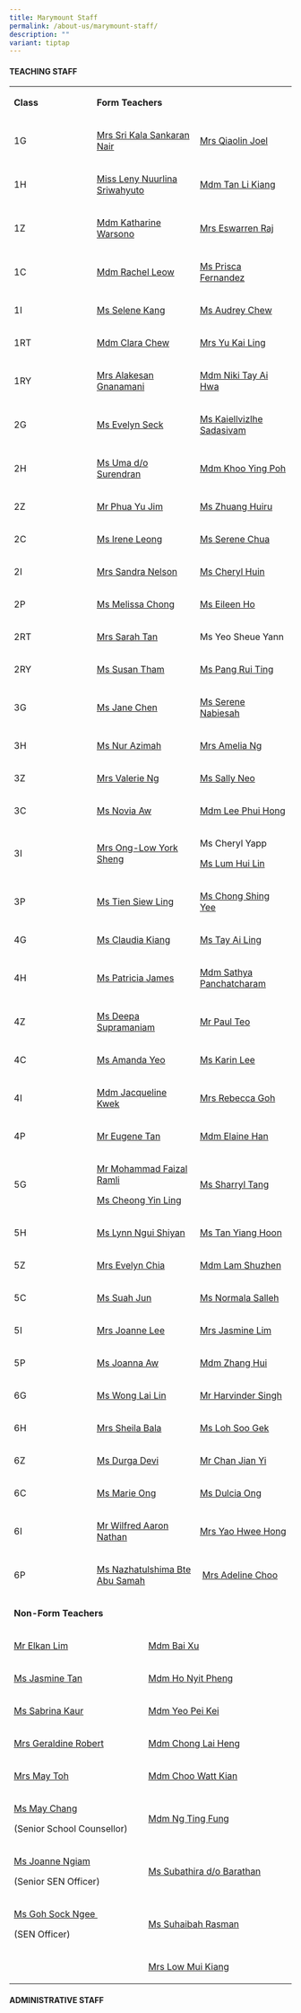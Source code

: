 ```yaml
---
title: Marymount Staff
permalink: /about-us/marymount-staff/
description: ""
variant: tiptap
---
```

<h4><strong>TEACHING STAFF&nbsp;&nbsp;</strong></h4><table><tbody><tr><td rowspan="1" colspan="1"><p><strong>Class</strong></p></td><td rowspan="1" colspan="3"><p><strong>Form Teachers</strong></p></td></tr><tr><td rowspan="1" colspan="1"><p>1G</p></td><td rowspan="1" colspan="2"><p><a href="sri_kala_sankaran_nair@moe.edu.sg" rel="noopener noreferrer nofollow" target="_blank">Mrs Sri Kala Sankaran Nair</a></p></td><td rowspan="1" colspan="1"><p><a href="zhong_qiaolin@moe.edu.sg" rel="noopener noreferrer nofollow" target="_blank">Mrs Qiaolin Joel</a></p></td></tr><tr><td rowspan="1" colspan="1"><p>1H</p></td><td rowspan="1" colspan="2"><p><a href="leny_nuurlina_sriwahyuto@moe.edu.sg" rel="noopener noreferrer nofollow" target="_blank">Miss Leny Nuurlina Sriwahyuto</a></p></td><td rowspan="1" colspan="1"><p><a href="tan_li_kiang@moe.edu.sg" rel="noopener noreferrer nofollow" target="_blank">Mdm Tan Li Kiang</a></p></td></tr><tr><td rowspan="1" colspan="1"><p>1Z</p></td><td rowspan="1" colspan="2"><p><a href="katharine_warsono@moe.edu.sg" rel="noopener noreferrer nofollow" target="_blank">Mdm Katharine Warsono</a></p></td><td rowspan="1" colspan="1"><p><a href="kasthuri_bai_v_l@moe.edu.sg" rel="noopener noreferrer nofollow" target="_blank">Mrs Eswarren Raj</a></p></td></tr><tr><td rowspan="1" colspan="1"><p>1C</p></td><td rowspan="1" colspan="2"><p><a href="leow_guet_li@moe.edu.sg" rel="noopener noreferrer nofollow" target="_blank">Mdm Rachel Leow</a></p><p></p><p></p></td><td rowspan="1" colspan="1"><p><a href="prisca_fernandez@moe.edu.sg" rel="noopener noreferrer nofollow" target="_blank">Ms Prisca Fernandez</a></p></td></tr><tr><td rowspan="1" colspan="1"><p>1I</p></td><td rowspan="1" colspan="2"><p><a href="selene_kang_bee_suan@moe.edu.sg" rel="noopener noreferrer nofollow" target="_blank">Ms Selene Kang</a></p></td><td rowspan="1" colspan="1"><p><a href="chew_sor_teng@moe.edu.sg" rel="noopener noreferrer nofollow" target="_blank">Ms Audrey Chew</a></p></td></tr><tr><td rowspan="1" colspan="1"><p>1RT</p></td><td rowspan="1" colspan="2"><p><a href="chew_miang_hui_clara@moe.edu.sg" rel="noopener noreferrer nofollow" target="_blank">Mdm Clara Chew</a></p></td><td rowspan="1" colspan="1"><p><a href="ang_kai_ling@moe.edu.sg" rel="noopener noreferrer nofollow" target="_blank">Mrs Yu Kai Ling</a></p></td></tr><tr><td rowspan="1" colspan="1"><p>1RY</p></td><td rowspan="1" colspan="2"><p><a href="gnanamani_a@moe.edu.sg" rel="noopener noreferrer nofollow" target="_blank">Mrs Alakesan Gnanamani</a></p></td><td rowspan="1" colspan="1"><p><a href="tay_ai_hwa@moe.edu.sg" rel="noopener noreferrer nofollow" target="_blank">Mdm Niki Tay Ai Hwa</a></p></td></tr><tr><td rowspan="1" colspan="1"><p>2G</p></td><td rowspan="1" colspan="2"><p><a href="seck_evelyn@moe.edu.sg" rel="noopener noreferrer nofollow" target="_blank">Ms Evelyn Seck</a></p></td><td rowspan="1" colspan="1"><p><a href="kaiellvizlhe_sadasivam@moe.edu.sg" rel="noopener noreferrer nofollow" target="_blank">Ms Kaiellvizlhe Sadasivam</a></p></td></tr><tr><td rowspan="1" colspan="1"><p>2H</p></td><td rowspan="1" colspan="2"><p><a href="uma_surendran@moe.edu.sg" rel="noopener noreferrer nofollow" target="_blank">Ms Uma d/o Surendran</a></p></td><td rowspan="1" colspan="1"><p><a href="khoo_ying_poh@moe.edu.sg" rel="noopener noreferrer nofollow" target="_blank">Mdm Khoo Ying Poh</a></p></td></tr><tr><td rowspan="1" colspan="1"><p>2Z</p></td><td rowspan="1" colspan="2"><p><a href="phua_yu_jim@moe.edu.sg" rel="noopener noreferrer nofollow" target="_blank">Mr Phua Yu Jim</a></p><p></p><p></p></td><td rowspan="1" colspan="1"><p><a href="zhuang_huiru@moe.edu.sg" rel="noopener noreferrer nofollow" target="_blank">Ms Zhuang Huiru</a></p></td></tr><tr><td rowspan="1" colspan="1"><p>2C</p></td><td rowspan="1" colspan="2"><p><a href="leong_cheon_wai@moe.edu.sg" rel="noopener noreferrer nofollow" target="_blank">Ms Irene Leong</a></p></td><td rowspan="1" colspan="1"><p><a href="chua_geok_peng@moe.edu.sg" rel="noopener noreferrer nofollow" target="_blank">Ms Serene Chua</a></p></td></tr><tr><td rowspan="1" colspan="1"><p>2I</p></td><td rowspan="1" colspan="2"><p><a href="sandra_joseph_nelson@moe.edu.sg" rel="noopener noreferrer nofollow" target="_blank">Mrs Sandra Nelson</a></p><p></p><p></p></td><td rowspan="1" colspan="1"><p><a href="cheryl_huin_yi_hui@moe.edu.sg" rel="noopener noreferrer nofollow" target="_blank">Ms Cheryl Huin</a></p></td></tr><tr><td rowspan="1" colspan="1"><p>2P</p></td><td rowspan="1" colspan="2"><p><a href="chong_jia_en_ann@moe.edu.sg" rel="noopener noreferrer nofollow" target="_blank">Ms Melissa Chong</a></p><p></p><p></p><p></p><p></p></td><td rowspan="1" colspan="1"><p><a href="ho_yen_qing_eileen@moe.edu.sg" rel="noopener noreferrer nofollow" target="_blank">Ms Eileen Ho</a></p></td></tr><tr><td rowspan="1" colspan="1"><p>2RT</p></td><td rowspan="1" colspan="2"><p><a href="tan_sarah@moe.edu.sg" rel="noopener noreferrer nofollow" target="_blank">Mrs Sarah Tan</a></p></td><td rowspan="1" colspan="1"><p>Ms Yeo Sheue Yann</p></td></tr><tr><td rowspan="1" colspan="1"><p>2RY</p></td><td rowspan="1" colspan="2"><p><a href="susan_tham_miew_peng@moe.edu.sg" rel="noopener noreferrer nofollow" target="_blank">Ms Susan Tham</a></p><p></p><p></p><p></p></td><td rowspan="1" colspan="1"><p><a href="pang_rui_ting@moe.edu.sg" rel="noopener noreferrer nofollow" target="_blank">Ms Pang Rui Ting</a></p></td></tr><tr><td rowspan="1" colspan="1"><p>3G</p></td><td rowspan="1" colspan="2"><p><a href="chen_mun_hui_jane@moe.edu.sg" rel="noopener noreferrer nofollow" target="_blank">Ms Jane Chen</a></p></td><td rowspan="1" colspan="1"><p><a href="a_ha_serene_nabiesah@moe.edu.sg" rel="noopener noreferrer nofollow" target="_blank">Ms Serene Nabiesah</a></p></td></tr><tr><td rowspan="1" colspan="1"><p>3H</p></td><td rowspan="1" colspan="2"><p><a href="nur_azimah_abdul_rahmat@moe.edu.sg" rel="noopener noreferrer nofollow" target="_blank">Ms Nur Azimah</a></p></td><td rowspan="1" colspan="1"><p><a href="ng_geok_lian_amelia@moe.edu.sg" rel="noopener noreferrer nofollow" target="_blank">Mrs Amelia Ng</a></p></td></tr><tr><td rowspan="1" colspan="1"><p>3Z</p></td><td rowspan="1" colspan="2"><p><a href="valerie_ann_de_cruz@moe.edu.sg" rel="noopener noreferrer nofollow" target="_blank">Mrs Valerie Ng</a></p></td><td rowspan="1" colspan="1"><p><a href="sally_neo@moe.edu.sg" rel="noopener noreferrer nofollow" target="_blank">Ms Sally Neo</a></p></td></tr><tr><td rowspan="1" colspan="1"><p>3C</p></td><td rowspan="1" colspan="2"><p><a href="aw_wenxi_novia@moe.edu.sg" rel="noopener noreferrer nofollow" target="_blank">Ms Novia Aw</a></p></td><td rowspan="1" colspan="1"><p><a href="lee_phui_hong@moe.edu.sg" rel="noopener noreferrer nofollow" target="_blank">Mdm Lee Phui Hong</a></p></td></tr><tr><td rowspan="1" colspan="1"><p>3I</p></td><td rowspan="1" colspan="2"><p><a href="low_york_sheng@moe.edu.sg" rel="noopener noreferrer nofollow" target="_blank">Mrs Ong-Low York Sheng</a></p></td><td rowspan="1" colspan="1"><p>Ms Cheryl Yapp</p><p><a href="lum_hui_lin@moe.edu.sg" rel="noopener noreferrer nofollow" target="_blank">Ms Lum Hui Lin</a></p></td></tr><tr><td rowspan="1" colspan="1"><p>3P</p></td><td rowspan="1" colspan="2"><p><a href="tien_siew_ling@moe.edu.sg" rel="noopener noreferrer nofollow" target="_blank">Ms Tien Siew Ling</a></p></td><td rowspan="1" colspan="1"><p><a href="chong_shing_yee@moe.edu.sg" rel="noopener noreferrer nofollow" target="_blank">Ms Chong Shing Yee</a></p></td></tr><tr><td rowspan="1" colspan="1"><p>4G</p></td><td rowspan="1" colspan="2"><p><a href="kiang_jin_hong_claudia@moe.edu.sg" rel="noopener noreferrer nofollow" target="_blank">Ms Claudia Kiang</a></p></td><td rowspan="1" colspan="1"><p><a href="tay_ai_ling@moe.edu.sg" rel="noopener noreferrer nofollow" target="_blank">Ms Tay Ai Ling</a></p></td></tr><tr><td rowspan="1" colspan="1"><p>4H</p></td><td rowspan="1" colspan="2"><p><a href="patricia_james@moe.edu.sg" rel="noopener noreferrer nofollow" target="_blank">Ms Patricia James</a></p></td><td rowspan="1" colspan="1"><p><a href="sathya_p@moe.edu.sg" rel="noopener noreferrer nofollow" target="_blank">Mdm Sathya Panchatcharam</a></p></td></tr><tr><td rowspan="1" colspan="1"><p>4Z</p></td><td rowspan="1" colspan="2"><p><a href="deepa_supramaniam@moe.edu.sg" rel="noopener noreferrer nofollow" target="_blank">Ms Deepa Supramaniam</a></p><p></p><p></p></td><td rowspan="1" colspan="1"><p><a href="teo_choon_boh@moe.edu.sg" rel="noopener noreferrer nofollow" target="_blank">Mr Paul Teo</a></p></td></tr><tr><td rowspan="1" colspan="1"><p>4C</p></td><td rowspan="1" colspan="2"><p><a href="yeo_shu_li_amanda@moe.edu.sg" rel="noopener noreferrer nofollow" target="_blank">Ms Amanda Yeo</a></p></td><td rowspan="1" colspan="1"><p><a href="lee_karin@moe.edu.sg" rel="noopener noreferrer nofollow" target="_blank">Ms Karin Lee</a></p></td></tr><tr><td rowspan="1" colspan="1"><p>4I</p></td><td rowspan="1" colspan="2"><p><a href="kwek_pei_yieng_jacqueline@moe.edu.sg" rel="noopener noreferrer nofollow" target="_blank">Mdm Jacqueline Kwek</a></p></td><td rowspan="1" colspan="1"><p><a href="heng_wen_xiu_rebecca@moe.edu.sg" rel="noopener noreferrer nofollow" target="_blank">Mrs Rebecca Goh</a></p></td></tr><tr><td rowspan="1" colspan="1"><p>4P</p></td><td rowspan="1" colspan="2"><p><a href="tan_yan_you_eugene@moe.edu.sg" rel="noopener noreferrer nofollow" target="_blank">Mr Eugene Tan</a></p></td><td rowspan="1" colspan="1"><p><a href="han_sue_ning_elaine@moe.edu.sg" rel="noopener noreferrer nofollow" target="_blank">Mdm Elaine Han</a></p></td></tr><tr><td rowspan="1" colspan="1"><p>5G</p></td><td rowspan="1" colspan="2"><p><a href="mohammad_faizal_ramli@moe.edu.sg" rel="noopener noreferrer nofollow" target="_blank">Mr Mohammad Faizal Ramli</a></p><p><a href="cheong_yin_ling_a@moe.edu.sg" rel="noopener noreferrer nofollow" target="_blank">Ms Cheong Yin Ling</a></p></td><td rowspan="1" colspan="1"><p><a href="tang_jia_hui_sharryl@moe.edu.sg" rel="noopener noreferrer nofollow" target="_blank">Ms Sharryl Tang</a></p></td></tr><tr><td rowspan="1" colspan="1"><p>5H</p></td><td rowspan="1" colspan="2"><p><a href="ngui_shiyan_lynn@moe.edu.sg" rel="noopener noreferrer nofollow" target="_blank">Ms Lynn Ngui Shiyan</a></p></td><td rowspan="1" colspan="1"><p><a href="tan_yiang_hoon@moe.edu.sg" rel="noopener noreferrer nofollow" target="_blank">Ms Tan Yiang Hoon</a></p></td></tr><tr><td rowspan="1" colspan="1"><p>5Z</p></td><td rowspan="1" colspan="2"><p><a href="chen_lingling_evelyn@moe.edu.sg" rel="noopener noreferrer nofollow" target="_blank">Mrs Evelyn Chia</a></p></td><td rowspan="1" colspan="1"><p><a href="lam_shuzhen@moe.edu.sg" rel="noopener noreferrer nofollow" target="_blank">Mdm Lam Shuzhen</a></p></td></tr><tr><td rowspan="1" colspan="1"><p>5C</p></td><td rowspan="1" colspan="2"><p><a href="suah_jun@moe.edu.sg" rel="noopener noreferrer nofollow" target="_blank">Ms Suah Jun</a></p></td><td rowspan="1" colspan="1"><p><a href="normala_salleh@moe.edu.sg" rel="noopener noreferrer nofollow" target="_blank">Ms Normala Salleh</a></p></td></tr><tr><td rowspan="1" colspan="1"><p>5I</p></td><td rowspan="1" colspan="2"><p><a href="teo_su_ping_joanne@moe.edu.sg" rel="noopener noreferrer nofollow" target="_blank">Mrs Joanne Lee</a></p><p></p><p></p></td><td rowspan="1" colspan="1"><p><a href="wong_yun_shan_jasmine@moe.edu.sg" rel="noopener noreferrer nofollow" target="_blank">Mrs Jasmine Lim</a></p></td></tr><tr><td rowspan="1" colspan="1"><p>5P</p></td><td rowspan="1" colspan="2"><p><a href="aw_jiazhen_joanna@moe.edu.sg" rel="noopener noreferrer nofollow" target="_blank">Ms Joanna Aw</a></p></td><td rowspan="1" colspan="1"><p><a href="zhang_hui_a@moe.edu.sg" rel="noopener noreferrer nofollow" target="_blank">Mdm Zhang Hui</a></p></td></tr><tr><td rowspan="1" colspan="1"><p>6G</p></td><td rowspan="1" colspan="2"><p><a href="wong_lai_lin@moe.edu.sg" rel="noopener noreferrer nofollow" target="_blank">Ms Wong Lai Lin</a></p></td><td rowspan="1" colspan="1"><p><a href="harvinder_singh_g_singh@moe.edu.sg" rel="noopener noreferrer nofollow" target="_blank">Mr Harvinder Singh</a></p></td></tr><tr><td rowspan="1" colspan="1"><p>6H</p></td><td rowspan="1" colspan="2"><p><a href="sheila_bala@moe.edu.sg" rel="noopener noreferrer nofollow" target="_blank">Mrs Sheila Bala</a></p></td><td rowspan="1" colspan="1"><p><a href="loh_soo_gek@moe.edu.sg" rel="noopener noreferrer nofollow" target="_blank">Ms Loh Soo Gek</a></p></td></tr><tr><td rowspan="1" colspan="1"><p>6Z</p></td><td rowspan="1" colspan="2"><p><a href="durgha_devi_subramaniam@moe.edu.sg" rel="noopener noreferrer nofollow" target="_blank">Ms Durga Devi</a></p></td><td rowspan="1" colspan="1"><p><a href="chan_jian_yi@moe.edu.sg" rel="noopener noreferrer nofollow" target="_blank">Mr Chan Jian Yi</a></p></td></tr><tr><td rowspan="1" colspan="1"><p>6C</p></td><td rowspan="1" colspan="2"><p><a href="ong_hsin_ee_marie@moe.edu.sg" rel="noopener noreferrer nofollow" target="_blank">Ms Marie Ong</a></p></td><td rowspan="1" colspan="1"><p><a href="ong_tian_nu_dulcia@moe.edu.sg" rel="noopener noreferrer nofollow" target="_blank">Ms Dulcia Ong</a></p></td></tr><tr><td rowspan="1" colspan="1"><p>6I</p></td><td rowspan="1" colspan="2"><p><a href="" rel="noopener noreferrer nofollow" target="_blank">Mr Wilfred Aaron Nathan</a></p></td><td rowspan="1" colspan="1"><p><a href="tan_hwee_hong@moe.edu.sg" rel="noopener noreferrer nofollow" target="_blank">Mrs Yao Hwee Hong</a></p></td></tr><tr><td rowspan="1" colspan="1"><p>6P</p></td><td rowspan="1" colspan="2"><p><a href="nazhatulshima_abu_samah@moe.edu.sg" rel="noopener noreferrer nofollow" target="_blank">Ms Nazhatulshima Bte Abu Samah</a></p></td><td rowspan="1" colspan="1"><p><strong>&nbsp;</strong><a href="pang_gek_luang_adeline@moe.edu.sg" rel="noopener noreferrer nofollow" target="_blank">Mrs Adeline Choo</a></p></td></tr><tr><td rowspan="1" colspan="4"><p><strong>Non-Form Teachers</strong></p></td></tr><tr><td rowspan="1" colspan="2"><p><a href="lim_boon_ching_elkan@moe.edu.sg" rel="noopener noreferrer nofollow" target="_blank">Mr Elkan Lim</a></p></td><td rowspan="1" colspan="2"><p><a href="bai_xu@moe.edu.sg" rel="noopener noreferrer nofollow" target="_blank">Mdm Bai Xu</a></p></td></tr><tr><td rowspan="1" colspan="2"><p><a href="tan_su_hsien_jasmine@moe.edu.sg" rel="noopener noreferrer nofollow" target="_blank">Ms Jasmine Tan</a></p></td><td rowspan="1" colspan="2"><p><a href="ho_nyit_pheng@moe.edu.sg" rel="noopener noreferrer nofollow" target="_blank">Mdm Ho Nyit Pheng</a></p></td></tr><tr><td rowspan="1" colspan="2"><p><a href="sabrina_kaur_jit_singh@moe.edu.sg" rel="noopener noreferrer nofollow" target="_blank">Ms Sabrina Kaur</a></p></td><td rowspan="1" colspan="2"><p><a href="yeo_pei_kei@moe.edu.sg" rel="noopener noreferrer nofollow" target="_blank">Mdm Yeo Pei Kei</a></p></td></tr><tr><td rowspan="1" colspan="2"><p><a href="geraldine_robert@moe.edu.sg" rel="noopener noreferrer nofollow" target="_blank">Mrs Geraldine Robert</a></p></td><td rowspan="1" colspan="2"><p><a href="chong_lai_heng_a@moe.edu.sg" rel="noopener noreferrer nofollow" target="_blank">Mdm Chong Lai Heng</a></p></td></tr><tr><td rowspan="1" colspan="2"><p><a href="eng_yi-mei@moe.edu.sg" rel="noopener noreferrer nofollow" target="_blank">Mrs May Toh</a></p></td><td rowspan="1" colspan="2"><p><a href="choo_watt_kian@moe.edu.sg" rel="noopener noreferrer nofollow" target="_blank">Mdm Choo Watt Kian</a></p></td></tr><tr><td rowspan="1" colspan="2"><p><a href="chang_chiu-mei@moe.edu.sg" rel="noopener noreferrer nofollow" target="_blank">Ms May Chang</a></p><p>(Senior School Counsellor)</p></td><td rowspan="1" colspan="2"><p><a href="ng_ting_fung_a@moe.edu.sg" rel="noopener noreferrer nofollow" target="_blank">Mdm Ng Ting Fung</a></p></td></tr><tr><td rowspan="1" colspan="2"><p><a href="ngiam_yean_ling@moe.edu.sg" rel="noopener noreferrer nofollow" target="_blank">Ms Joanne Ngiam</a>&nbsp;</p><p>(Senior SEN Officer)</p></td><td rowspan="1" colspan="2"><p><a href="subathira_d_o_barathan@moe.edu.sg" rel="noopener noreferrer nofollow" target="_blank">Ms Subathira d/o Barathan</a></p></td></tr><tr><td rowspan="1" colspan="2"><p><a href="goh_sock_ngee@moe.edu.sg" rel="noopener noreferrer nofollow" target="_blank">Ms Goh Sock Ngee&nbsp;</a></p><p>(SEN Officer)&nbsp;</p></td><td rowspan="1" colspan="2"><p><a href="suhaibah_rasman@moe.edu.sg" rel="noopener noreferrer nofollow" target="_blank">Ms Suhaibah Rasman</a></p></td></tr><tr><td rowspan="1" colspan="2"><p></p></td><td rowspan="1" colspan="2"><p><a href="low_mui_kiang_a@moe.edu.sg" rel="noopener noreferrer nofollow" target="_blank">Mrs Low Mui Kiang</a></p></td></tr></tbody></table><h4><strong>ADMINISTRATIVE STAFF&nbsp;&nbsp;</strong></h4><p></p>
